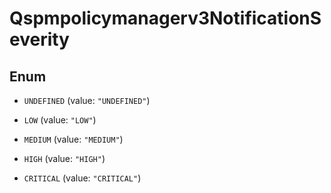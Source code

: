 

# Qspmpolicymanagerv3NotificationSeverity

## Enum


* `UNDEFINED` (value: `"UNDEFINED"`)

* `LOW` (value: `"LOW"`)

* `MEDIUM` (value: `"MEDIUM"`)

* `HIGH` (value: `"HIGH"`)

* `CRITICAL` (value: `"CRITICAL"`)



